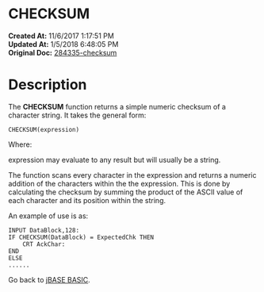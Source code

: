 # CHECKSUM

**Created At:** 11/6/2017 1:17:51 PM  
**Updated At:** 1/5/2018 6:48:05 PM  
**Original Doc:** [284335-checksum](https://docs.jbase.com/36868-jbase-basic/284335-checksum)  


# Description 

The **CHECKSUM** function returns a simple numeric checksum of a character string. It takes the general form:

```
CHECKSUM(expression)
```

Where:

expression may evaluate to any result but will usually be a string.

The function scans every character in the expression and returns a numeric addition of the characters within the the expression. This is done by calculating the checksum by summing the product of the ASCII value of each character and its position within the string.

An example of use is as:

```
INPUT DataBlock,128:
IF CHECKSUM(DataBlock) = ExpectedChk THEN
    CRT AckChar:
END
ELSE
......
```



Go back to [jBASE BASIC](./../jbase-basic-programmers-reference-guide).
